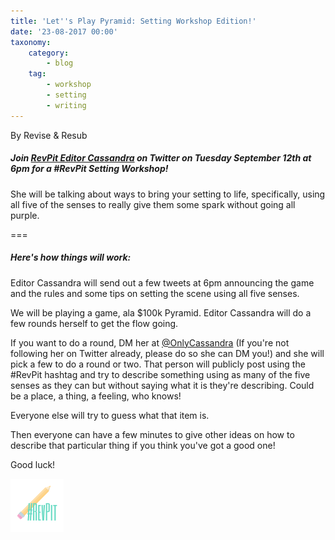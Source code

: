 ```yaml
---
title: 'Let''s Play Pyramid: Setting Workshop Edition!'
date: '23-08-2017 00:00'
taxonomy:
    category:
        - blog
    tag:
        - workshop
        - setting
        - writing
---
```


By Revise & Resub

##### Join [RevPit Editor Cassandra](http://reviseresub.com/editors/cassandra-brown?target=_blank) on Twitter on Tuesday September 12th at 6pm for a #RevPit Setting Workshop!

She will be talking about ways to bring your setting to life, specifically, using all five of the senses to really give them some spark without going all purple. 

===

##### Here's how things will work:

Editor Cassandra will send out a few tweets at 6pm announcing the game and the rules and some tips on setting the scene using all five senses. 

We will be playing a game, ala $100k Pyramid. Editor Cassandra will do a few rounds herself to get the flow going. 

If you want to do a round, DM her at [@OnlyCassandra](https://twitter.com/OnlyCassandra?target=_blank) (If you're not following her on Twitter already, please do so she can DM you!) and she will pick a few to do a round or two. That person will publicly post using the #RevPit hashtag and try to describe something using as many of the five senses as they can but without saying what it is they're describing.  Could be a place, a thing, a feeling, who knows! 

Everyone else will try to guess what that item is. 

Then everyone can have a few minutes to give other ideas on how to describe that particular thing if you think you've got a good one!

Good luck!

![](RevPit_hashtag_logo_small.png)